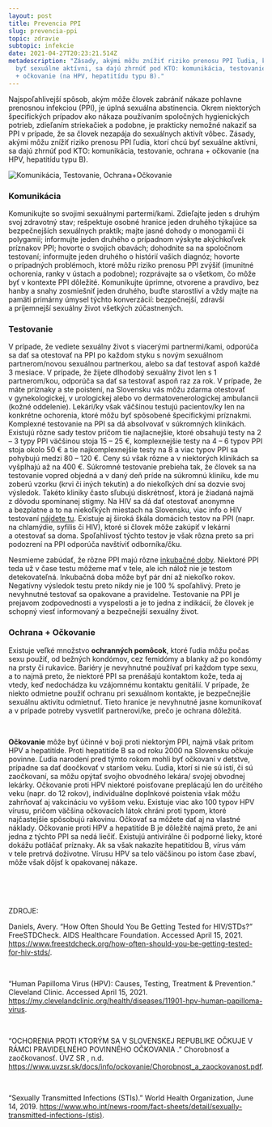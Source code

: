 ```yaml
---
layout: post
title: Prevencia PPI
slug: prevencia-ppi
topic: zdravie
subtopic: infekcie
date: 2021-04-27T20:23:21.514Z
metadescription: "Zásady, akými môžu znížiť riziko prenosu PPI ľudia, ktorí chcú
  byť sexuálne aktívni, sa dajú zhrnúť pod KTO: komunikácia, testovanie, ochrana
  + očkovanie (na HPV, hepatitídu typu B)."
---
```

Najspoľahlivejší spôsob, akým môže človek zabrániť nákaze pohlavne prenosnou infekciou (PPI), je úplná sexuálna abstinencia. Okrem niektorých špecifických prípadov ako nákaza používaním spoločných hygienických potrieb, zdieľaním striekačiek a podobne, je prakticky nemožné nakaziť sa PPI v prípade, že sa človek nezapája do sexuálnych aktivít vôbec. Zásady, akými môžu znížiť riziko prenosu PPI ľudia, ktorí chcú byť sexuálne aktívni, sa dajú zhrnúť pod KTO: komunikácia, testovanie, ochrana + očkovanie (na HPV, hepatitídu typu B). 

<div class="flex flex-wrap justify-around">
<img src="/images/uploads/kto.jpg" alt="Komunikácia, Testovanie, Ochrana+Očkovanie">
</div>

### **Komunikácia**

Komunikujte so svojimi sexuálnymi partermi/kami. Zdieľajte jeden s druhým svoj zdravotný stav; rešpektuje osobné hranice jeden druhého týkajúce sa bezpečnejších sexuálnych praktík; majte jasné dohody o monogamii či polygamii; informujte jeden druhého o prípadnom výskyte akýchkoľvek príznakov PPI; hovorte o svojich obavách; dohodnite sa na spoločnom testovaní; informujte jeden druhého o histórií vašich diagnóz; hovorte o prípadných problémoch, ktoré môžu riziko prenosu PPI zvýšiť (imunitné ochorenia, ranky v ústach a podobne); rozprávajte sa o všetkom, čo môže byť v kontexte PPI dôležité. Komunikujte úprimne, otvorene a pravdivo, bez hanby a snahy zosmiešniť jeden druhého, buďte starostliví a vždy majte na pamäti primárny úmysel týchto konverzácií: bezpečnejší, zdravší a príjemnejší sexuálny život všetkých zúčastnených. 

### **Testovanie**

V prípade, že vediete sexuálny život s viacerými partnermi/kami, odporúča sa dať sa otestovať na PPI po každom styku s novým sexuálnom partnerom/novou sexuálnou partnerkou, alebo sa dať testovať aspoň každé 3 mesiace. V prípade, že žijete dlhodobý sexuálny život len s 1 partnerom/kou, odporúča sa dať sa testovať aspoň raz za rok. V prípade, že máte príznaky a ste poistení, na Slovensku vás môžu zdarma otestovať v gynekologickej, v urologickej alebo vo dermatovenerologickej ambulancii (kožné oddelenie). Lekári/ky však väčšinou testujú pacientov/ky len na konkrétne ochorenia, ktoré môžu byť spôsobené špecifickými príznakmi. Komplexné testovanie na PPI sa dá absolvovať v súkromných klinikách. Existujú rôzne sady testov pričom tie najlacnejšie, ktoré obsahujú testy na 2 – 3 typy PPI väčšinou stoja 15 – 25 €, komplexnejšie testy na 4 – 6 typov PPI stoja okolo 50 € a tie najkomplexnejšie testy na 8 a viac typov PPI sa pohybujú medzi 80 – 120 €. Ceny sú však rôzne a v niektorých klinikách sa vyšplhajú až na 400 €. Súkromné testovanie prebieha tak, že človek sa na testovanie vopred objedná a v daný deň príde na súkromnú kliniku, kde mu zoberú vzorku (krvi či iných tekutín) a do niekoľkých dní sa dozvie svoj výsledok. Takéto kliniky často sľubujú diskrétnosť, ktorá je žiadaná najmä z dôvodu spomínanej stigmy. Na HIV sa dá dať otestovať anonymne a bezplatne a to na niekoľkých miestach na Slovensku, viac info o HIV testovaní [nájdete tu](http://hivaids.sk/testovanie-na-hiv/kde-sa-na-slovensku-testuje-na-hiv/-)[](http://hivaids.sk/testovanie-na-hiv/kde-sa-na-slovensku-testuje-na-hiv/). Existuje aj široká škála domácich testov na PPI (napr. na chlamýdie, syfilis či HIV), ktoré si človek môže zakúpiť v lekárni a otestovať sa doma. Spoľahlivosť týchto testov je však rôzna preto sa pri podozrení na PPI odporúča navštíviť odborníka/čku. 

<div class='f-zdravie box-post'>
Nesmieme zabúdať, že rôzne PPI majú rôzne <a href="https://slovnik.aktuality.sk/slovnik-cudzich-slov/?q=inkuba%C4%8Dn%C3%A1+doba" target="_blank">inkubačné doby</a>. Niektoré PPI teda už v čase testu môžeme mať v tele, ale ich nálož nie je testom detekovateľná. Inkubačná doba môže byť pár dní až niekoľko rokov. Negatívny výsledok testu preto nikdy nie je 100 % spoľahlivý. Preto je nevyhnutné testovať sa opakovane a pravidelne. Testovanie na PPI je prejavom zodpovednosti a vyspelosti a je to jedna z indikácií, že človek je schopný viesť informovaný a bezpečnejší sexuálny život. 

</div>

### **Ochrana + Očkovanie**

Existuje veľké množstvo **ochranných pomôcok**, ktoré ľudia môžu počas sexu použiť, od bežných kondómov, cez femidómy a blanky až po kondómy na prsty či rukavice. Bariéry je nevyhnutné používať pri každom type sexu, a to najmä preto, že niektoré PPI sa prenášajú kontaktom kože, teda aj vtedy, keď nedochádza ku vzájomnému kontaktu genitálií. V prípade, že niekto odmietne použiť ochranu pri sexuálnom kontakte, je bezpečnejšie sexuálnu aktivitu odmietnuť. Tieto hranice je nevyhnutné jasne komunikovať a v prípade potreby vysvetliť partnerovi/ke, prečo je ochrana dôležitá. 

<br>

**Očkovanie** môže byť účinné v boji proti niektorým PPI, najmä však pritom HPV a hepatitíde. Proti hepatitíde B sa od roku 2000 na Slovensku očkuje povinne. Ľudia narodení pred týmto rokom mohli byť očkovaní v detstve, prípadne sa dať doočkovať v staršom veku. Ľudia, ktorí si nie sú istí, či sú zaočkovaní, sa môžu opýtať svojho obvodného lekára/ svojej obvodnej lekárky. Očkovanie proti HPV niektoré poisťovane preplácajú len do určitého veku (napr. do 12 rokov), individuálne doplnkové poistenia však môžu zahrňovať aj vakcináciu vo vyššom veku. Existuje viac ako 100 typov HPV vírusu, pričom väčšina očkovacích látok chráni proti typom, ktoré najčastejšie spôsobujú rakovinu. Očkovať sa môžete dať aj na vlastné náklady. Očkovanie proti HPV a hepatitíde B je dôležité najmä preto, že ani jedna z týchto PPI sa nedá liečiť. Existujú antivirálne či podporné lieky, ktoré dokážu potláčať príznaky. Ak sa však nakazíte hepatitídou B, vírus vám v tele pretrvá doživotne. Vírusu HPV sa telo väčšinou po istom čase zbaví, môže však dôjsť k opakovanej nákaze.

<br>

<br>

<br>

<p class="important-text">ZDROJE:</p>

Daniels, Avery. “How Often Should You Be Getting Tested for HIV/STDs?” FreeSTDCheck. AIDS Healthcare Foundation. Accessed April 15, 2021. https://www.freestdcheck.org/how-often-should-you-be-getting-tested-for-hiv-stds/. 

<br>

“Human Papilloma Virus (HPV): Causes, Testing, Treatment &amp; Prevention.” Cleveland Clinic. Accessed April 15, 2021. https://my.clevelandclinic.org/health/diseases/11901-hpv-human-papilloma-virus. 

<br>

“OCHORENIA PROTI KTORÝM SA V SLOVENSKEJ REPUBLIKE OČKUJE V RÁMCI PRAVIDELNÉHO POVINNÉHO OČKOVANIA .” Chorobnosť a zaočkovanosť. ÚVZ SR , n.d. https://www.uvzsr.sk/docs/info/ockovanie/Chorobnost_a_zaockovanost.pdf. 

<br>

“Sexually Transmitted Infections (STIs).” World Health Organization, June 14, 2019. https://www.who.int/news-room/fact-sheets/detail/sexually-transmitted-infections-(stis).